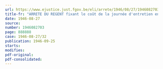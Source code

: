 ```yaml
---
url: https://www.ejustice.just.fgov.be/eli/arrete/1946/08/27/1946082703/justel
title-fr: "ARRETE DU REGENT fixant le coût de la journée d'entretien en 1946 dans les établissements d'éducation et institutions publiques de l'Etat, destinés aux mineurs"
date: 1946-08-27
source:
number: 1946082703
page: 888888
case: 1946-08-27/32
publication: 1946-09-25
starts:
modifies:
pdf-original:
pdf-consolidated:
---
```


